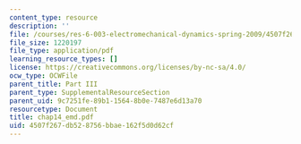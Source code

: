 ```yaml
---
content_type: resource
description: ''
file: /courses/res-6-003-electromechanical-dynamics-spring-2009/4507f267db528756bbae162f5d0d62cf_chap14_emd.pdf
file_size: 1220197
file_type: application/pdf
learning_resource_types: []
license: https://creativecommons.org/licenses/by-nc-sa/4.0/
ocw_type: OCWFile
parent_title: Part III
parent_type: SupplementalResourceSection
parent_uid: 9c7251fe-89b1-1564-8b0e-7487e6d13a70
resourcetype: Document
title: chap14_emd.pdf
uid: 4507f267-db52-8756-bbae-162f5d0d62cf
---
```

